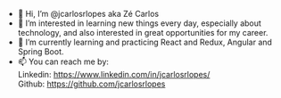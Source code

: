 - 👋 Hi, I’m @jcarlosrlopes aka Zé Carlos
- 👀 I’m interested in learning new things every day, especially about technology, and also interested in great opportunities for my career. 
- 🌱 I’m currently learning and practicing React and Redux, Angular and Spring Boot.
- 📫 You can reach me by:  
Linkedin: https://www.linkedin.com/in/jcarlosrlopes/  
Github: https://github.com/jcarlosrlopes
<!--- 💞️ I’m looking to collaborate on ...-->
